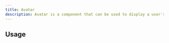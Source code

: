 ```yaml
---
title: Avatar
description: Avatar is a component that can be used to display a user's avatar.
---
```


## Usage

<usage></usage>
